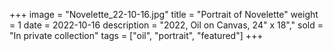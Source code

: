 +++
image = "Novelette_22-10-16.jpg"
title = "Portrait of Novelette"
weight = 1
date = 2022-10-16
description = "2022, Oil on Canvas, 24\" x 18\","
sold = "In private collection"
tags = ["oil", "portrait", "featured"]
+++